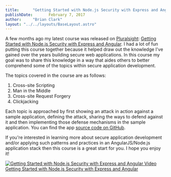 ```yaml
---
title:      "Getting Started with Node.js Security with Express and Angular"
publishDate:       February 7, 2017
author:     "Brian Clark"
layout: "../../layouts/BaseLayout.astro"
---
```


A few months ago my latest course was released on [Pluralsight](pluralsight.com): [Getting Started with Node.js Security with Express and Angular](https://bit.ly/2cJyxhD). I had a lot of fun putting this course together because it helped draw out the knowledge I've gained over the years building secure web applications. In this course my goal was to share this knowledge in a way that aides others to better comprehend some of the topics within secure application development.

The topics covered in the course are as follows:

1. Cross-site Scripting
2. Man in the Middle
3. Cross-site Request Forgery
4. Clickjacking

Each topic is approached by first showing an attack in action against a sample application, defining the attack, sharing the ways to defend against it and then implementing those defense mechanisms in the sample application. You can find the app [source code on GitHub](https://github.com/clarkio/vulnerable-app).

If you're interested in learning more about secure application development and/or applying such patterns and practices in an AngularJS/Node.js application stack then this course is a great start for you. I hope you enjoy it!

<a href="https://bit.ly/2cJyxhD">
    <img class="post-image" src="/assets/old-posts/img/course-sec-sample.png" alt="Getting Started with Node.js Security with Express and Angular Video">
</a>
<span class="caption text-muted"><a href="https://bit.ly/2cJyxhD">Getting Started with Node.js Security with Express and Angular</a></span>
